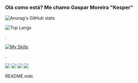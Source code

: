 ### Olá como está? Me chamo Gaspar Moreira "Kesper"


![Anurag's GitHub stats](https://github-readme-stats.vercel.app/api?username=Kespersantos&show_icons=true&theme=dracula)

![Top Langs](https://github-readme-stats.vercel.app/api/top-langs/?username=Kespersantos&hide_progress=true_icons=true&theme=dracula)

.

[![My Skills](https://skillicons.dev/icons?i=js,html,css)](https://skillicons.dev)

.

<div> 
 
  <a href="https://www.instagram.com/kespermsantos/" target="_blank"><img src="https://img.shields.io/badge/-Instagram-%23E4405F?style=for-the-badge&logo=instagram&logoColor=white" target="_blank"></a>
  <a href="https://discord.com/channels/kesper#1653" target="_blank"><img src="https://img.shields.io/badge/Discord-7289DA?style=for-the-badge&logo=discord&logoColor=white" target="_blank"></a> 
  <a href = "mailto:gaspar84moreira@gmail.com"><img src="https://img.shields.io/badge/-Gmail-%23333?style=for-the-badge&logo=gmail&logoColor=white" target="_blank"></a>
  <a href="https://www.linkedin.com/in/gaspar-moreira/" target="_blank"><img src="https://img.shields.io/badge/-LinkedIn-%230077B5?style=for-the-badge&logo=linkedin&logoColor=white" target="_blank"></a> 
  
</div>


README.mdc
